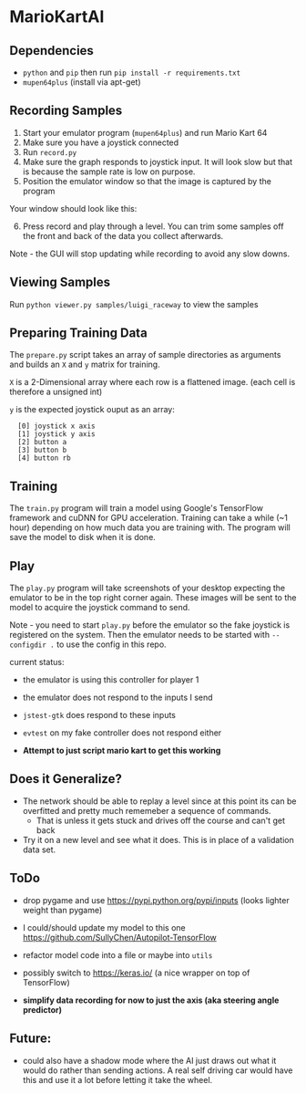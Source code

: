 MarioKartAI
===========

Dependencies
------------
* `python` and `pip` then run `pip install -r requirements.txt`
* `mupen64plus` (install via apt-get)


Recording Samples
-----------------
1. Start your emulator program (`mupen64plus`) and run Mario Kart 64
2. Make sure you have a joystick connected
3. Run `record.py`
4. Make sure the graph responds to joystick input. It will look slow but that is because the sample rate is low on purpose.
5. Position the emulator window so that the image is captured by the program

Your window should look like this:

6. Press record and play through a level. You can trim some samples off the front and back of the data you collect afterwards.

Note - the GUI will stop updating while recording to avoid any slow downs.


Viewing Samples
---------------
Run `python viewer.py samples/luigi_raceway` to view the samples


Preparing Training Data
-----------------------
The `prepare.py` script takes an array of sample directories as arguments and builds an `X` and `y` matrix for training.

`X` is a 2-Dimensional array where each row is a flattened image. (each cell is therefore a unsigned int)

`y` is the expected joystick ouput as an array:

```
  [0] joystick x axis
  [1] joystick y axis
  [2] button a
  [3] button b
  [4] button rb
```


Training
--------
The `train.py` program will train a model using Google's TensorFlow framework and cuDNN for GPU acceleration. Training can take a while (~1 hour) depending on how much data you are training with. The program will save the model to disk when it is done.


Play
----
The `play.py` program will take screenshots of your desktop expecting the emulator to be in the top right corner again. These images will be sent to the model to acquire the joystick command to send.

Note - you need to start `play.py` before the emulator so the fake joystick is registered on the system. Then the emulator needs to be started with `--configdir .` to use the config in this repo.

current status:
* the emulator is using this controller for player 1
* the emulator does not respond to the inputs I send
* `jstest-gtk` does respond to these inputs
* `evtest` on my fake controller does not respond either

* **Attempt to just script mario kart to get this working**


Does it Generalize?
-------------------
* The network should be able to replay a level since at this point its can be overfitted and pretty much rememeber a sequence of commands.
  * That is unless it gets stuck and drives off the course and can't get back
* Try it on a new level and see what it does. This is in place of a validation data set.


ToDo
----
* drop pygame and use https://pypi.python.org/pypi/inputs (looks lighter weight than pygame)
* I could/should update my model to this one https://github.com/SullyChen/Autopilot-TensorFlow
* refactor model code into a file or maybe into `utils`
* possibly switch to https://keras.io/ (a nice wrapper on top of TensorFlow)

* **simplify data recording for now to just the axis (aka steering angle predictor)**


Future:
-------
* could also have a shadow mode where the AI just draws out what it would do rather than sending actions. A real self driving car would have this and use it a lot before letting it take the wheel.
